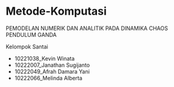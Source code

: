 # Metode-Komputasi
PEMODELAN NUMERIK DAN ANALITIK PADA DINAMIKA CHAOS PENDULUM GANDA

Kelompok Santai
- 10221038_Kevin Winata
- 10222007_Janathan Sugijanto
- 10222049_Afrah Damara Yani
- 10222066_Melinda Alberta
